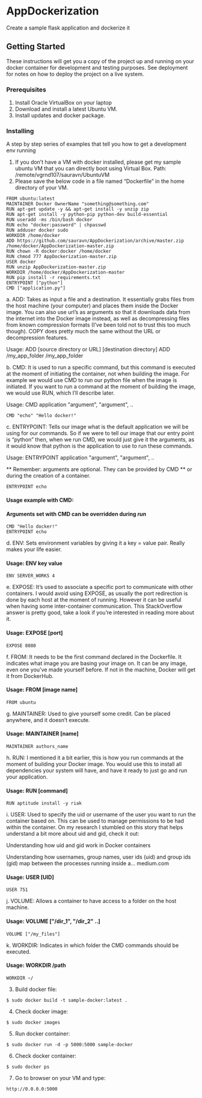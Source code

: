 # AppDockerization

Create a sample flask application and dockerize it

## Getting Started

These instructions will get you a copy of the project up and running on your docker container for development and testing purposes. See deployment for notes on how to deploy the project on a live system.

### Prerequisites

1. Install Oracle VirtualBox on your laptop
2. Download and install a latest Ubuntu VM. 
3. Install updates and docker package.

### Installing

A step by step series of examples that tell you how to get a development env running

1.	If you don’t have a VM with docker installed, please get my sample ubuntu VM that you can directly boot using Virtual Box.
Path: /remote/vgrnd107/sauravn/UbuntuVM
2.	Please save the below code in a file named “Dockerfile” in the home directory of your VM.
```
FROM ubuntu:latest
MAINTAINER Docker OwnerName "something@something.com"
RUN apt-get update -y && apt-get install -y unzip zip
RUN apt-get install -y python-pip python-dev build-essential
RUN useradd -ms /bin/bash docker
RUN echo "docker:password" | chpasswd
RUN adduser docker sudo
WORKDIR /home/docker
ADD https://github.com/sauravn/AppDockerization/archive/master.zip /home/docker/AppDockerization-master.zip
RUN chown -R docker:docker /home/docker
RUN chmod 777 AppDockerization-master.zip
USER docker
RUN unzip AppDockerization-master.zip
WORKDIR /home/docker/AppDockerization-master
RUN pip install -r requirements.txt
ENTRYPOINT ["python"]
CMD ["application.py"]
```
  a. ADD: 
  Takes as input a file and a destination. It essentially grabs files from the host machine (your computer) and places them inside the Docker image. You can also use url’s as arguments so that it downloads data from the internet into the Docker image instead, as well as decompressing files from known compression formats (I’ve been told not to trust this too much though). COPY does pretty much the same without the URL or decompression features.

  Usage: ADD [source directory or URL] [destination directory]
  ADD /my_app_folder /my_app_folder

b. CMD: 
It is used to run a specific command, but this command is executed at the moment of initiating the container, not when building the image. For example we would use CMD to run our python file when the image is initiated. If you want to run a command at the moment of building the image, we would use RUN, which I’ll describe later.

Usage: CMD application "argument", "argument", ..
```
CMD "echo" "Hello docker!"
```

c. ENTRYPOINT: 
Tells our image what is the default application we will be using for our commands. So if we were to tell our image that our entry point is “python” then, when we run CMD, we would just give it the arguments, as it would know that python is the application to use to run these commands.

Usage: ENTRYPOINT application "argument", "argument", ..

** Remember: arguments are optional. They can be provided by CMD
** or during the creation of a container. 
```
ENTRYPOINT echo
```

#### Usage example with CMD:
#### Arguments set with CMD can be overridden during *run*
```
CMD "Hello docker!"
ENTRYPOINT echo
```

d. ENV: 
Sets environment variables by giving it a key = value pair. Really makes your life easier.

#### Usage: ENV key value
```
ENV SERVER_WORKS 4
```

e. EXPOSE: 
It’s used to associate a specific port to communicate with other containers. I would avoid using EXPOSE, as usually the port redirection is done by each host at the moment of running. However it can be useful when having some inter-container communication. This StackOverflow answer is pretty good, take a look if you’re interested in reading more about it.

#### Usage: EXPOSE [port]
```
EXPOSE 8080
```

f. FROM: 
It needs to be the first command declared in the Dockerfile. It indicates what image you are basing your image on. It can be any image, even one you’ve made yourself before. If not in the machine, Docker will get it from DockerHub.

#### Usage: FROM [image name]
```
FROM ubuntu
```

g. MAINTAINER: 
Used to give yourself some credit. Can be placed anywhere, and it doesn’t execute.

#### Usage: MAINTAINER [name]
```
MAINTAINER authors_name
```

h. RUN: 
I mentioned it a bit earlier, this is how you run commands at the moment of building your Docker image. You would use this to install all dependencies your system will have, and have it ready to just go and run your application.

#### Usage: RUN [command]
```
RUN aptitude install -y riak
```

i. USER: 
Used to specify the uid or username of the user you want to run the container based on. This can be used to manage permissions to be had within the container. On my research I stumbled on this story that helps understand a bit more about uid and gid, check it out:

Understanding how uid and gid work in Docker containers

Understanding how usernames, group names, user ids (uid) and group ids (gid) map between the processes running inside a…
medium.com	
#### Usage: USER [UID]
```
USER 751
```

j. VOLUME: 
Allows a container to have access to a folder on the host machine.

#### Usage: VOLUME ["/dir_1", "/dir_2" ..]
```
VOLUME ["/my_files"]
```

k. WORKDIR: 
Indicates in which folder the CMD commands should be executed.

#### Usage: WORKDIR /path
```
WORKDIR ~/
```

3.	Build docker file: 
```
$ sudo docker build -t sample-docker:latest .
```
4.	Check docker image: 
```
$ sudo docker images
```
5.	Run docker container: 
```
$ sudo docker run -d -p 5000:5000 sample-docker
```
6.	Check docker container: 
```
$ sudo docker ps
```
7.	Go to browser on your VM and type: 
```
http://0.0.0.0:5000
```
